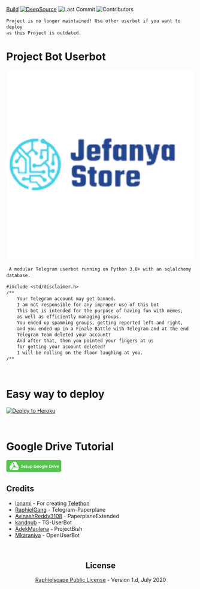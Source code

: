[Build](https://github.com/jefanya14/bot/actions?query=workflow%3AFailCheck)
[![DeepSource](https://deepsource.io/gh/jefanya14/Bot.svg/?label=active+issues&show_trend=true&token=jgEHPk2h3CiRXx04wtBnuoLO)](https://deepsource.io/gh/jefanya14/Bot/?ref=repository-badge)
![Last Commit](https://img.shields.io/github/last-commit/jefanya14/Bot/sql-extended) ![Contributors](https://img.shields.io/github/contributors/jefanya14/Bot?color=LightSlateGrey)

```
Project is no longer maintained! Use other userbot if you want to deploy
as this Project is outdated.
```

# Project Bot Userbot

![our](https://github.com/jefanya14/Bot/blob/sql-extended/1632660286-picsay.png)

` A modular Telegram userbot running on Python 3.8+ with an sqlalchemy database.`

```
#include <std/disclaimer.h>
/**
    Your Telegram account may get banned.
    I am not responsible for any improper use of this bot
    This bot is intended for the purpose of having fun with memes,
    as well as efficiently managing groups.
    You ended up spamming groups, getting reported left and right,
    and you ended up in a Finale Battle with Telegram and at the end
    Telegram Team deleted your account?
    And after that, then you pointed your fingers at us
    for getting your acoount deleted?
    I will be rolling on the floor laughing at you.
/**
```

<p align="center">&nbsp;</p>

# Easy way to deploy

<p><a href="https://heroku.com/deploy?template=https://github.com/jefanya14/Bot/tree/sql-extended"> <img src="https://www.herokucdn.com/deploy/button.svg" alt="Deploy to Heroku" /></a></p>

<p align="center">&nbsp;</p>

# Google Drive Tutorial

[![SetGD](https://raw.githubusercontent.com/jefanya14/Bot/sql-extended/gd.png)](https://telegra.ph/How-To-Setup-Google-Drive-04-03)

## Credits

- [lonami](https://lonami.dev) - For creating [Telethon](https://github.com/LonamiWebs/Telethon)
- [RaphielGang](https://github.com/RaphielGang) - Telegram-Paperplane
- [AvinashReddy3108](https://github.com/AvinashReddy3108) - PaperplaneExtended
- [kandnub](https://github.com/kandnub) - TG-UserBot
- [AdekMaulana](https://github.com/adekmaulana) - ProjectBish
- [Mkaraniya](https://github.com/mkaraniya) - OpenUserBot

<p align="center">&nbsp;</p>
<h2 align="center">License</h2>
<p align="center"><a href="https://github.com/jefanya14/Bot/blob/sql-extended/LICENSE">Raphielscape Public License</a> - Version 1.d, July 2020</p>
